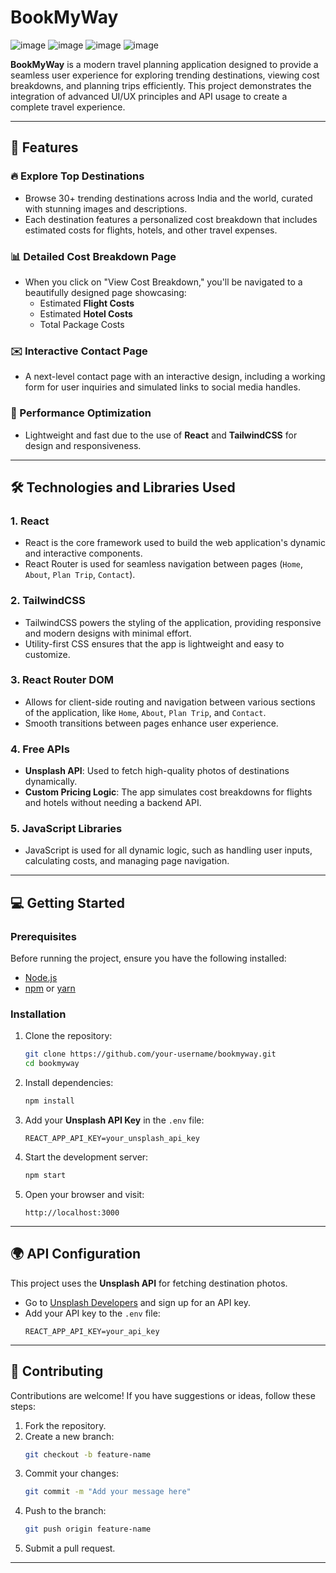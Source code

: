 
# BookMyWay  
![image](https://github.com/user-attachments/assets/e265ed42-2cc5-4a79-9383-70c43a0938c4)
![image](https://github.com/user-attachments/assets/61479c1f-c82f-49a5-9d03-47212a36c0b4)
![image](https://github.com/user-attachments/assets/c609f79d-a8cc-41ef-8675-e6f98f3a2e84)
![image](https://github.com/user-attachments/assets/2eef568d-e5f6-4143-bed0-b7bf09615bca)




**BookMyWay** is a modern travel planning application designed to provide a seamless user experience for exploring trending destinations, viewing cost breakdowns, and planning trips efficiently. This project demonstrates the integration of advanced UI/UX principles and API usage to create a complete travel experience.

---

## 🌟 Features  

### 🔥 Explore Top Destinations  
- Browse 30+ trending destinations across India and the world, curated with stunning images and descriptions.
- Each destination features a personalized cost breakdown that includes estimated costs for flights, hotels, and other travel expenses.  

### 📊 Detailed Cost Breakdown Page  
- When you click on "View Cost Breakdown," you'll be navigated to a beautifully designed page showcasing:  
  - Estimated **Flight Costs**  
  - Estimated **Hotel Costs**  
  - Total Package Costs  


### ✉️ Interactive Contact Page  
- A next-level contact page with an interactive design, including a working form for user inquiries and simulated links to social media handles.  

### 🚀 Performance Optimization  
- Lightweight and fast due to the use of **React** and **TailwindCSS** for design and responsiveness.  

---

## 🛠️ Technologies and Libraries Used  

### 1. **React**  
- React is the core framework used to build the web application's dynamic and interactive components.  
- React Router is used for seamless navigation between pages (`Home`, `About`, `Plan Trip`, `Contact`).  

### 2. **TailwindCSS**  
- TailwindCSS powers the styling of the application, providing responsive and modern designs with minimal effort.  
- Utility-first CSS ensures that the app is lightweight and easy to customize.  

### 3. **React Router DOM**  
- Allows for client-side routing and navigation between various sections of the application, like `Home`, `About`, `Plan Trip`, and `Contact`.  
- Smooth transitions between pages enhance user experience.  

### 4. **Free APIs**  
- **Unsplash API**: Used to fetch high-quality photos of destinations dynamically.  
- **Custom Pricing Logic**: The app simulates cost breakdowns for flights and hotels without needing a backend API.  

### 5. **JavaScript Libraries**  
- JavaScript is used for all dynamic logic, such as handling user inputs, calculating costs, and managing page navigation.  

---

## 💻 Getting Started  

### Prerequisites  

Before running the project, ensure you have the following installed:  
- [Node.js](https://nodejs.org/)  
- [npm](https://www.npmjs.com/) or [yarn](https://yarnpkg.com/)  

### Installation  

1. Clone the repository:  
   ```bash  
   git clone https://github.com/your-username/bookmyway.git  
   cd bookmyway  
   ```  

2. Install dependencies:  
   ```bash  
   npm install  
   ```  

3. Add your **Unsplash API Key** in the `.env` file:  
   ```
   REACT_APP_API_KEY=your_unsplash_api_key  
   ```  

4. Start the development server:  
   ```bash  
   npm start  
   ```  

5. Open your browser and visit:  
   ```
   http://localhost:3000  
   ```  

---


## 🌍 API Configuration  

This project uses the **Unsplash API** for fetching destination photos.  

- Go to [Unsplash Developers](https://unsplash.com/developers) and sign up for an API key.  
- Add your API key to the `.env` file:  
   ```
   REACT_APP_API_KEY=your_api_key  
   ```  

---

## 🤝 Contributing  

Contributions are welcome! If you have suggestions or ideas, follow these steps:  

1. Fork the repository.  
2. Create a new branch:  
   ```bash  
   git checkout -b feature-name  
   ```  
3. Commit your changes:  
   ```bash  
   git commit -m "Add your message here"  
   ```  
4. Push to the branch:  
   ```bash  
   git push origin feature-name  
   ```  
5. Submit a pull request.  

---

